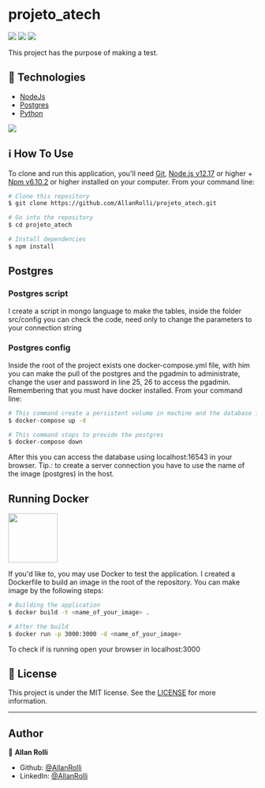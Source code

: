 # projeto_atech

<img src="https://img.shields.io/github/languages/code-size/AllanRolli/projeto_atech?style=plastic"/> <img src="https://img.shields.io/github/license/AllanRolli/projeto_atech?style=plastic"/> <img src="https://img.shields.io/github/license/AllanRolli/projeto_atech">

This project has the purpose of making a test.

## :rocket: Technologies

- [NodeJs](https://nodejs.org/en/)
- [Postgres](https://www.postgresql.org/)
- [Python](https://www.python.org/)

<img src="https://www.opus-software.com.br/wp-content/uploads/2018/09/nodejs.jpg">

## :information_source: How To Use

To clone and run this application, you'll need [Git](https://git-scm.com), [Node.js v12.17](https://nodejs.org/en/) or higher + [Npm v6.10.2](https://www.npmjs.com/get-npm) or higher installed on your computer. From your command line:

```bash
# Clone this repository
$ git clone https://github.com/AllanRolli/projeto_atech.git

# Go into the repository
$ cd projeto_atech

# Install dependencies
$ npm install
```

## Postgres

### Postgres script

I create a script in mongo language to make the tables, inside the folder src/config you can check the code, need only to change the parameters to your connection string

### Postgres config

Inside the root of the project exists one docker-compose.yml file, with him you can make the pull of the postgres and the pgadmin to administrate, change the user and password in line 25, 26 to access the pgadmin.
Remembering that you must have docker installed. From your command line:


```bash
# This command create a persistent volume in machine and the database instead
$ docker-compose up -d

# This command stops to provide the postgres
$ docker-compose down
```
After this you can access the database using localhost:16543 in your browser.
Tip.: to create a server connection you have to use the name of the image (postgres) in the host.

## Running Docker

<img src="https://www.mundodocker.com.br/wp-content/uploads/2015/06/docker_facebook_share.png" width="100" height="100">

If you'd like to, you may use Docker to test the application. I created a Dockerfile to build an image in the root of the repository.
You can make image by the following steps:

```bash
# Building the application
$ docker build -t <name_of_your_image> .

# After the build
$ docker run -p 3000:3000 -d <name_of_your_image>
```
To check if is running open your browser in localhost:3000

## :memo: License

This project is under the MIT license. See the [LICENSE](https://github.com/AllanRolli/projeto_atech/blob/master/LICENSE) for more information.

---

## Author

👤 **Allan Rolli**

- Github: [@AllanRolli](https://github.com/AllanRolli)
- LinkedIn: [@AllanRolli](https://www.linkedin.com/in/allan-rolli-a66198106/)
